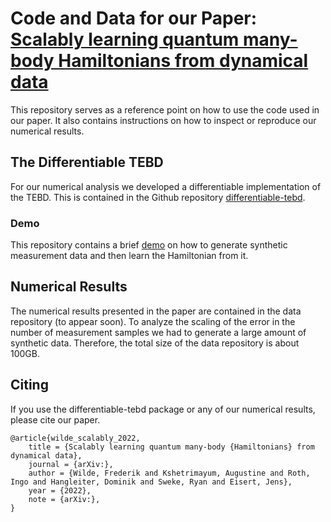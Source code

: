 # Code and Data for our Paper: [Scalably learning quantum many-body Hamiltonians from dynamical data](https://www.arxiv.org/abs/???)
This repository serves as a reference point on how to use the code used in our paper.
It also contains instructions on how to inspect or reproduce our numerical results.

## The Differentiable TEBD
For our numerical analysis we developed a differentiable implementation of the TEBD.
This is contained in the Github repository [differentiable-tebd](https://www.github.com/frederikwilde/differentiable-tebd).

### Demo
This repository contains a brief [demo](https://github.com/frederikwilde/scalable-dynamical-hamiltonian-learning/tree/main/demo) on how to generate synthetic measurement data and then learn the Hamiltonian from it.

## Numerical Results
The numerical results presented in the paper are contained in the data repository (to appear soon).
To analyze the scaling of the error in the number of measurement samples we had to generate a large amount of synthetic data.
Therefore, the total size of the data repository is about 100GB.

## Citing
If you use the differentiable-tebd package or any of our numerical results, please cite our paper.
```
@article{wilde_scalably_2022,
	title = {Scalably learning quantum many-body {Hamiltonians} from dynamical data},
	journal = {arXiv:},
	author = {Wilde, Frederik and Kshetrimayum, Augustine and Roth, Ingo and Hangleiter, Dominik and Sweke, Ryan and Eisert, Jens},
	year = {2022},
	note = {arXiv:},
}
```
